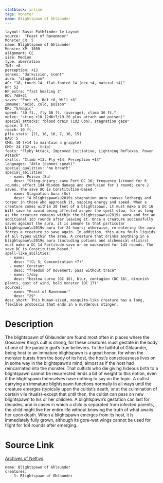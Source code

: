 ```yaml
---
statblock: inline
tags: monster
name: Blightspawn of Ghlaunder
---
```

```statblock
layout: Basic Pathfinder 1e Layout
source:  "Feast of Ravenmoor"
Monster_CR: 5
name: Blightspawn of Ghlaunder
Monster_XP: 1600
alignment: CE
size: Medium
type: aberration
INI: +8
perception: +13
senses: "darkvision, scent"
aura: "stagnation"
AC: "18, touch 14, flat-footed 14 (dex +4, natural +4)"
HP: 52
HP_extra: "fast healing 3"
HD: 7d8+21
saves: "Fort +5, Ref +8, Will +8"
immune: "acid, cold, poison"
DR: "5/magic"
speed: "30 ft., fly 50 ft. (average), climb 30 ft."
melee: "sting +10 (2d6+7/19-20 plus attach and poison)"
special_attacks: "blood drain (1d2 Con), stagnation gaze"
space: 5 ft.
reach: 10 ft.
pf1e_stats: [21, 18, 16, 7, 16, 15]
BAB: 5
CMB: 10 (+14 to maintain a grapple)
CMD: 24 (32 vs. trip)
feats: "Flyby Attack, Improved Initiative, Lightning Reflexes, Power Attack"
skills: "Climb +13, Fly +14, Perception +13"
languages: "Aklo (cannot speak)"
special_qualities: "no breath"
special_abilities:
  - name: Poison (Su)
    desc: "Sting-injury; save Fort DC 16; frequency 1/round for 6 rounds; effect 1d4 Wisdom damage and confusion for 1 round; cure 2 saves. The save DC is Constitution-based."
  - name: Stagnation Aura (Su)
    desc: "A blightspawn\u2019s stagnation aura causes lethargy and torpor in those who approach it, sapping energy and speed. When a creature comes within 20 feet of a blightspawn, it must make a DC 16 Will save to avoid being affected as per the spell slow, for as long as the creature remains within the blightspawn\u2019s aura and for an additional 1d3 rounds after leaving it. Once a creature successfully saves against the aura, it is immune to that particular blightspawn\u2019s aura for 24 hours; otherwise, re-entering the aura forces a creature to save again. In addition, this aura fouls liquids of all types within the area. A creature that drinks anything in a blightspawn\u2019s aura (including potions and alchemical elixirs) must make a DC 14 Fortitude save or be nauseated for 1d3 rounds. The save DC is Constitution-based."
spell-like_abilities:
  - name:
    desc: "(CL 5; Concentration +7)"
  - name: Constant
    desc: "freedom of movement, pass without trace"
  - name: 1/day
    desc: "bestow curse (DC 16), blur, contagion (DC 16), diminish plants, gust of wind, hold monster (DC 17)"
sources:
  - name: "Feast of Ravenmoor"
    desc: "29"
desc_short: This human-sized, mosquito-like creature has a long, flexible proboscis that ends in a murderous stinger.
```
# Description
The blightspawn of Ghlaunder are found most often in places where the Gossamer King’s cult is strong, for these creatures must gestate in the body of one of the parasite god’s true believers. To the faithful of Ghlaunder, being host to an immature blightspawn is a great honor, for when the monster bursts from the body of its host, the host’s consciousness lives on in some way in the blightspawn’s mind, almost as if the host had reincarnated into the monster. That cultists who die giving hideous birth to a blightspawn cannot be resurrected lends a bit of weight to this notion, even if the blightspawn themselves have nothing to say on the topic. A cultist carrying an immature blightspawn functions normally in all ways until the creature emerges (typically upon the cultist’s death, or at the culmination of certain vile rituals)-except that until then, the cultist can pass on new blightspawn to his or her children. A blightspawn’s gestation can last for decades, and in cases in which a child is separated from infected parents, the child might live her entire life without knowing the truth of what awaits her upon death. When a blightspawn emerges from its host, it is immediately fully grown, although its gore-wet wings cannot be used for flight for 1d4 rounds after emerging.
# Source Link
[Archives of Nethys](https://aonprd.com/MonsterDisplay.aspx?ItemName=Blightspawn%20of%20Ghlaunder)
```encounter-table
name: Blightspawn of Ghlaunder
creatures:
  - 1: Blightspawn of Ghlaunder
```
